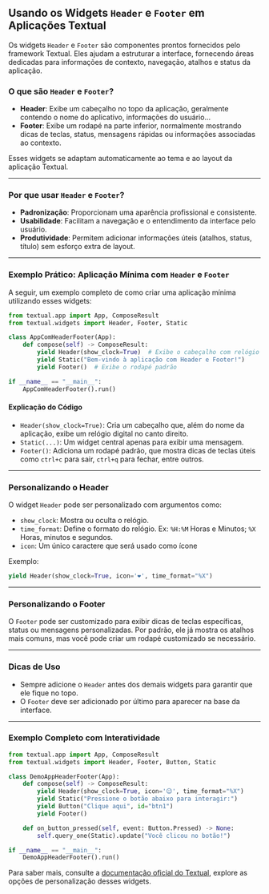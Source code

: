 ## Usando os Widgets `Header` e `Footer` em Aplicações Textual

Os widgets `Header` e `Footer` são componentes prontos fornecidos pelo framework Textual. Eles ajudam a estruturar a interface, fornecendo áreas dedicadas para informações de contexto, navegação, atalhos e status da aplicação.

### O que são `Header` e `Footer`?

- **Header**: Exibe um cabeçalho no topo da aplicação, geralmente contendo o nome do aplicativo, informações do usuário...
- **Footer**: Exibe um rodapé na parte inferior, normalmente mostrando dicas de teclas, status, mensagens rápidas ou informações associadas ao contexto.

Esses widgets se adaptam automaticamente ao tema e ao layout da aplicação Textual.

---

### Por que usar `Header` e `Footer`?

- **Padronização**: Proporcionam uma aparência profissional e consistente.
- **Usabilidade**: Facilitam a navegação e o entendimento da interface pelo usuário.
- **Produtividade**: Permitem adicionar informações úteis (atalhos, status, título) sem esforço extra de layout.

---

### Exemplo Prático: Aplicação Mínima com `Header` e `Footer`

A seguir, um exemplo completo de como criar uma aplicação mínima utilizando esses widgets:

```python
from textual.app import App, ComposeResult
from textual.widgets import Header, Footer, Static

class AppComHeaderFooter(App):
    def compose(self) -> ComposeResult:
        yield Header(show_clock=True)  # Exibe o cabeçalho com relógio
        yield Static("Bem-vindo à aplicação com Header e Footer!")
        yield Footer()  # Exibe o rodapé padrão

if __name__ == "__main__":
    AppComHeaderFooter().run()
```

#### Explicação do Código

- `Header(show_clock=True)`: Cria um cabeçalho que, além do nome da aplicação, exibe um relógio digital no canto direito.
- `Static(...)`: Um widget central apenas para exibir uma mensagem.
- `Footer()`: Adiciona um rodapé padrão, que mostra dicas de teclas úteis como `ctrl+c` para sair, `ctrl+q` para fechar, entre outros.

---

### Personalizando o Header

O widget `Header` pode ser personalizado com argumentos como:

- `show_clock`: Mostra ou oculta o relógio.
- `time_format`: Define o formato do relógio. Ex: `%H:%M` Horas e Minutos; `%X` Horas, minutos e segundos.
- `icon`: Um único caractere que será usado como ícone

Exemplo:

```python
yield Header(show_clock=True, icon='❤', time_format="%X")
```

---

### Personalizando o Footer

O `Footer` pode ser customizado para exibir dicas de teclas específicas, status ou mensagens personalizadas. Por padrão, ele já mostra os atalhos mais comuns, mas você pode criar um rodapé customizado se necessário.

---

### Dicas de Uso

- Sempre adicione o `Header` antes dos demais widgets para garantir que ele fique no topo.
- O `Footer` deve ser adicionado por último para aparecer na base da interface.
---

### Exemplo Completo com Interatividade

```python
from textual.app import App, ComposeResult
from textual.widgets import Header, Footer, Button, Static

class DemoAppHeaderFooter(App):
    def compose(self) -> ComposeResult:
        yield Header(show_clock=True, icon='😉', time_format="%X")
        yield Static("Pressione o botão abaixo para interagir:")
        yield Button("Clique aqui", id="btn1")
        yield Footer()

    def on_button_pressed(self, event: Button.Pressed) -> None:
        self.query_one(Static).update("Você clicou no botão!")

if __name__ == "__main__":
    DemoAppHeaderFooter().run()
```



Para saber mais, consulte a [documentação oficial do Textual](https://textual.textualize.io/widgets/header/), explore as opções de personalização desses widgets.